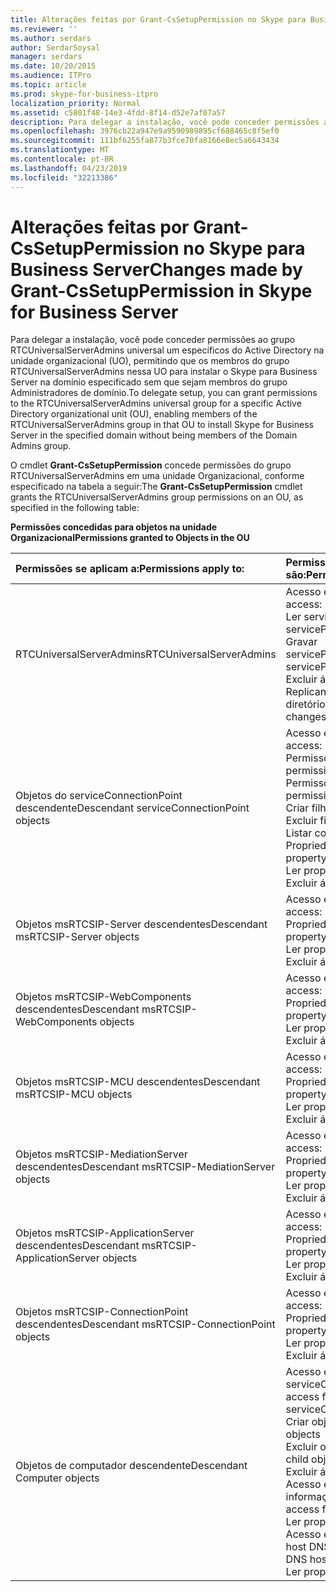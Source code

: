 ```yaml
---
title: Alterações feitas por Grant-CsSetupPermission no Skype para Business Server
ms.reviewer: ''
ms.author: serdars
author: SerdarSoysal
manager: serdars
ms.date: 10/20/2015
ms.audience: ITPro
ms.topic: article
ms.prod: skype-for-business-itpro
localization_priority: Normal
ms.assetid: c5801f48-14e3-4fdd-8f14-d52e7af07a57
description: Para delegar a instalação, você pode conceder permissões ao grupo RTCUniversalServerAdmins universal um específicos do Active Directory na unidade organizacional (UO), permitindo que os membros do grupo RTCUniversalServerAdmins nessa UO para instalar o Skype para Business Server na domínio especificado sem que sejam membros do grupo Administradores de domínio.
ms.openlocfilehash: 3976cb22a947e9a9590989895cf688465c8f5ef0
ms.sourcegitcommit: 111bf6255fa877b3fce70fa8166e8ec5a6643434
ms.translationtype: MT
ms.contentlocale: pt-BR
ms.lasthandoff: 04/23/2019
ms.locfileid: "32213386"
---
```

# <a name="changes-made-by-grant-cssetuppermission-in-skype-for-business-server"></a><span data-ttu-id="2ca4d-103">Alterações feitas por Grant-CsSetupPermission no Skype para Business Server</span><span class="sxs-lookup"><span data-stu-id="2ca4d-103">Changes made by Grant-CsSetupPermission in Skype for Business Server</span></span>
 
<span data-ttu-id="2ca4d-104">Para delegar a instalação, você pode conceder permissões ao grupo RTCUniversalServerAdmins universal um específicos do Active Directory na unidade organizacional (UO), permitindo que os membros do grupo RTCUniversalServerAdmins nessa UO para instalar o Skype para Business Server na domínio especificado sem que sejam membros do grupo Administradores de domínio.</span><span class="sxs-lookup"><span data-stu-id="2ca4d-104">To delegate setup, you can grant permissions to the RTCUniversalServerAdmins universal group for a specific Active Directory organizational unit (OU), enabling members of the RTCUniversalServerAdmins group in that OU to install Skype for Business Server in the specified domain without being members of the Domain Admins group.</span></span> 
  
<span data-ttu-id="2ca4d-105">O cmdlet **Grant-CsSetupPermission** concede permissões do grupo RTCUniversalServerAdmins em uma unidade Organizacional, conforme especificado na tabela a seguir:</span><span class="sxs-lookup"><span data-stu-id="2ca4d-105">The **Grant-CsSetupPermission** cmdlet grants the RTCUniversalServerAdmins group permissions on an OU, as specified in the following table:</span></span>
  
<span data-ttu-id="2ca4d-106">**Permissões concedidas para objetos na unidade Organizacional**</span><span class="sxs-lookup"><span data-stu-id="2ca4d-106">**Permissions granted to Objects in the OU**</span></span>

|<span data-ttu-id="2ca4d-107">**Permissões se aplicam a:**</span><span class="sxs-lookup"><span data-stu-id="2ca4d-107">**Permissions apply to:**</span></span>|<span data-ttu-id="2ca4d-108">**Permissões concedidas são:**</span><span class="sxs-lookup"><span data-stu-id="2ca4d-108">**Permissions granted are:**</span></span>|
|:-----|:-----|
|<span data-ttu-id="2ca4d-109">RTCUniversalServerAdmins</span><span class="sxs-lookup"><span data-stu-id="2ca4d-109">RTCUniversalServerAdmins</span></span>  <br/> | <span data-ttu-id="2ca4d-110">Acesso especial:</span><span class="sxs-lookup"><span data-stu-id="2ca4d-110">Special access:</span></span> <br/>  <span data-ttu-id="2ca4d-111">Ler servicePrincipalName</span><span class="sxs-lookup"><span data-stu-id="2ca4d-111">Read servicePrincipalName</span></span> <br/>  <span data-ttu-id="2ca4d-112">Gravar servicePrincipalName</span><span class="sxs-lookup"><span data-stu-id="2ca4d-112">Write servicePrincipalName</span></span> <br/>  <span data-ttu-id="2ca4d-113">Excluir árvore</span><span class="sxs-lookup"><span data-stu-id="2ca4d-113">Delete tree</span></span> <br/>  <span data-ttu-id="2ca4d-114">Replicando mudanças de diretório</span><span class="sxs-lookup"><span data-stu-id="2ca4d-114">Replicating directory changes</span></span> <br/> |
|<span data-ttu-id="2ca4d-115">Objetos do serviceConnectionPoint descendente</span><span class="sxs-lookup"><span data-stu-id="2ca4d-115">Descendant serviceConnectionPoint objects</span></span>  <br/> | <span data-ttu-id="2ca4d-116">Acesso especial:</span><span class="sxs-lookup"><span data-stu-id="2ca4d-116">Special access:</span></span> <br/>  <span data-ttu-id="2ca4d-117">Permissões de leitura</span><span class="sxs-lookup"><span data-stu-id="2ca4d-117">Read permissions</span></span> <br/>  <span data-ttu-id="2ca4d-118">Permissões de gravação</span><span class="sxs-lookup"><span data-stu-id="2ca4d-118">Write permissions</span></span> <br/>  <span data-ttu-id="2ca4d-119">Criar filho</span><span class="sxs-lookup"><span data-stu-id="2ca4d-119">Create child</span></span> <br/>  <span data-ttu-id="2ca4d-120">Excluir filho</span><span class="sxs-lookup"><span data-stu-id="2ca4d-120">Delete child</span></span> <br/>  <span data-ttu-id="2ca4d-121">Listar conteúdo</span><span class="sxs-lookup"><span data-stu-id="2ca4d-121">List contents</span></span> <br/>  <span data-ttu-id="2ca4d-122">Propriedade de gravação</span><span class="sxs-lookup"><span data-stu-id="2ca4d-122">Write property</span></span> <br/>  <span data-ttu-id="2ca4d-123">Ler propriedade</span><span class="sxs-lookup"><span data-stu-id="2ca4d-123">Read property</span></span> <br/>  <span data-ttu-id="2ca4d-124">Excluir árvore</span><span class="sxs-lookup"><span data-stu-id="2ca4d-124">Delete tree</span></span> <br/> |
|<span data-ttu-id="2ca4d-125">Objetos msRTCSIP-Server descendentes</span><span class="sxs-lookup"><span data-stu-id="2ca4d-125">Descendant msRTCSIP-Server objects</span></span>  <br/> | <span data-ttu-id="2ca4d-126">Acesso especial:</span><span class="sxs-lookup"><span data-stu-id="2ca4d-126">Special access:</span></span> <br/>  <span data-ttu-id="2ca4d-127">Propriedade de gravação</span><span class="sxs-lookup"><span data-stu-id="2ca4d-127">Write property</span></span> <br/>  <span data-ttu-id="2ca4d-128">Ler propriedade</span><span class="sxs-lookup"><span data-stu-id="2ca4d-128">Read property</span></span> <br/>  <span data-ttu-id="2ca4d-129">Excluir árvore</span><span class="sxs-lookup"><span data-stu-id="2ca4d-129">Delete tree</span></span> <br/> |
|<span data-ttu-id="2ca4d-130">Objetos msRTCSIP-WebComponents descendentes</span><span class="sxs-lookup"><span data-stu-id="2ca4d-130">Descendant msRTCSIP-WebComponents objects</span></span>  <br/> | <span data-ttu-id="2ca4d-131">Acesso especial:</span><span class="sxs-lookup"><span data-stu-id="2ca4d-131">Special access:</span></span> <br/>  <span data-ttu-id="2ca4d-132">Propriedade de gravação</span><span class="sxs-lookup"><span data-stu-id="2ca4d-132">Write property</span></span> <br/>  <span data-ttu-id="2ca4d-133">Ler propriedade</span><span class="sxs-lookup"><span data-stu-id="2ca4d-133">Read property</span></span> <br/>  <span data-ttu-id="2ca4d-134">Excluir árvore</span><span class="sxs-lookup"><span data-stu-id="2ca4d-134">Delete tree</span></span> <br/> |
|<span data-ttu-id="2ca4d-135">Objetos msRTCSIP-MCU descendentes</span><span class="sxs-lookup"><span data-stu-id="2ca4d-135">Descendant msRTCSIP-MCU objects</span></span>  <br/> | <span data-ttu-id="2ca4d-136">Acesso especial:</span><span class="sxs-lookup"><span data-stu-id="2ca4d-136">Special access:</span></span> <br/>  <span data-ttu-id="2ca4d-137">Propriedade de gravação</span><span class="sxs-lookup"><span data-stu-id="2ca4d-137">Write property</span></span> <br/>  <span data-ttu-id="2ca4d-138">Ler propriedade</span><span class="sxs-lookup"><span data-stu-id="2ca4d-138">Read property</span></span> <br/>  <span data-ttu-id="2ca4d-139">Excluir árvore</span><span class="sxs-lookup"><span data-stu-id="2ca4d-139">Delete tree</span></span> <br/> |
|<span data-ttu-id="2ca4d-140">Objetos msRTCSIP-MediationServer descendentes</span><span class="sxs-lookup"><span data-stu-id="2ca4d-140">Descendant msRTCSIP-MediationServer objects</span></span>  <br/> | <span data-ttu-id="2ca4d-141">Acesso especial:</span><span class="sxs-lookup"><span data-stu-id="2ca4d-141">Special access:</span></span> <br/>  <span data-ttu-id="2ca4d-142">Propriedade de gravação</span><span class="sxs-lookup"><span data-stu-id="2ca4d-142">Write property</span></span> <br/>  <span data-ttu-id="2ca4d-143">Ler propriedade</span><span class="sxs-lookup"><span data-stu-id="2ca4d-143">Read property</span></span> <br/>  <span data-ttu-id="2ca4d-144">Excluir árvore</span><span class="sxs-lookup"><span data-stu-id="2ca4d-144">Delete tree</span></span> <br/> |
|<span data-ttu-id="2ca4d-145">Objetos msRTCSIP-ApplicationServer descendentes</span><span class="sxs-lookup"><span data-stu-id="2ca4d-145">Descendant msRTCSIP-ApplicationServer objects</span></span>  <br/> | <span data-ttu-id="2ca4d-146">Acesso especial:</span><span class="sxs-lookup"><span data-stu-id="2ca4d-146">Special access:</span></span> <br/>  <span data-ttu-id="2ca4d-147">Propriedade de gravação</span><span class="sxs-lookup"><span data-stu-id="2ca4d-147">Write property</span></span> <br/>  <span data-ttu-id="2ca4d-148">Ler propriedade</span><span class="sxs-lookup"><span data-stu-id="2ca4d-148">Read property</span></span> <br/>  <span data-ttu-id="2ca4d-149">Excluir árvore</span><span class="sxs-lookup"><span data-stu-id="2ca4d-149">Delete tree</span></span> <br/> |
|<span data-ttu-id="2ca4d-150">Objetos msRTCSIP-ConnectionPoint descendentes</span><span class="sxs-lookup"><span data-stu-id="2ca4d-150">Descendant msRTCSIP-ConnectionPoint objects</span></span>  <br/> | <span data-ttu-id="2ca4d-151">Acesso especial:</span><span class="sxs-lookup"><span data-stu-id="2ca4d-151">Special access:</span></span> <br/>  <span data-ttu-id="2ca4d-152">Propriedade de gravação</span><span class="sxs-lookup"><span data-stu-id="2ca4d-152">Write property</span></span> <br/>  <span data-ttu-id="2ca4d-153">Ler propriedade</span><span class="sxs-lookup"><span data-stu-id="2ca4d-153">Read property</span></span> <br/>  <span data-ttu-id="2ca4d-154">Excluir árvore</span><span class="sxs-lookup"><span data-stu-id="2ca4d-154">Delete tree</span></span> <br/> |
|<span data-ttu-id="2ca4d-155">Objetos de computador descendente</span><span class="sxs-lookup"><span data-stu-id="2ca4d-155">Descendant Computer objects</span></span>  <br/> | <span data-ttu-id="2ca4d-156">Acesso especial para serviceConnectionPoint:</span><span class="sxs-lookup"><span data-stu-id="2ca4d-156">Special access for serviceConnectionPoint:</span></span> <br/>  <span data-ttu-id="2ca4d-157">Criar objetos filhos</span><span class="sxs-lookup"><span data-stu-id="2ca4d-157">Create child objects</span></span> <br/>  <span data-ttu-id="2ca4d-158">Excluir objetos filhos</span><span class="sxs-lookup"><span data-stu-id="2ca4d-158">Delete child objects</span></span> <br/>  <span data-ttu-id="2ca4d-159">Excluir árvore</span><span class="sxs-lookup"><span data-stu-id="2ca4d-159">Delete tree</span></span> <br/>  <span data-ttu-id="2ca4d-160">Acesso especial para informação pública:</span><span class="sxs-lookup"><span data-stu-id="2ca4d-160">Special access for public information:</span></span> <br/>  <span data-ttu-id="2ca4d-161">Ler propriedade</span><span class="sxs-lookup"><span data-stu-id="2ca4d-161">Read property</span></span> <br/>  <span data-ttu-id="2ca4d-162">Acesso especial para nome de host DNS:</span><span class="sxs-lookup"><span data-stu-id="2ca4d-162">Special access for DNS host name:</span></span> <br/>  <span data-ttu-id="2ca4d-163">Ler propriedade</span><span class="sxs-lookup"><span data-stu-id="2ca4d-163">Read property</span></span> <br/> |
   

